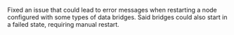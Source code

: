 Fixed an issue that could lead to error messages when restarting a node configured with some types of data bridges.  Said bridges could also start in a failed state, requiring manual restart.
